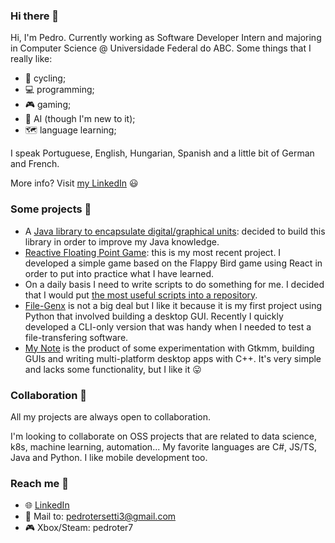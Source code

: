 ### Hi there 👋

Hi, I'm Pedro. Currently working as Software Developer Intern and majoring in Computer Science @ Universidade Federal do ABC. Some things that I really like:

 - 🚴 cycling;
 - 💻 programming;
 - 🎮 gaming;
 - 🤖 AI (though I'm new to it);
 - 🗺️ language learning;

I speak Portuguese, English, Hungarian, Spanish and a little bit of German and French.

More info? Visit [my LinkedIn](https://www.linkedin.com/in/pedro-freidinger/) 😃

### Some projects 📂

 - A [Java library to encapsulate digital/graphical units](https://github.com/pedroter7/digital-units): decided to build this library in order to improve my Java knowledge.
 - [Reactive Floating Point Game](https://github.com/pedroter7/reactive-floating-point-game): this is my most recent project. I developed a simple game based on the Flappy Bird game using React in order to put into practice what I have learned.
 - On a daily basis I need to write scripts to do something for me. I decided that I would put [the most useful scripts into a repository](https://github.com/pedroter7/useful_scripts).
 - [File-Genx](https://github.com/pedroter7/file-genx) is not a big deal but I like it because it is my first project using Python that involved building a desktop GUI. Recently I quickly developed a CLI-only version that was handy when I needed to test a file-transfering software.
 - [My Note](https://github.com/pedroter7/mynote) is the product of some experimentation with Gtkmm, building GUIs and writing multi-platform desktop apps with C++. It's very simple and lacks some functionality, but I like it 😛

### Collaboration 👯

All my projects are always open to collaboration.

I'm looking to collaborate on OSS projects that are related to data science, k8s, machine learning, automation... My favorite languages are C#, JS/TS, Java and Python. I like mobile development too.

### Reach me 🚩

 - :globe_with_meridians: [LinkedIn](https://www.linkedin.com/in/pedro-freidinger/)
 - 📧 Mail to: pedrotersetti3@gmail.com
 - 🎮 Xbox/Steam: pedroter7 

<!--
**pedroter7/pedroter7** is a ✨ _special_ ✨ repository because its `README.md` (this file) appears on your GitHub profile.

Here are some ideas to get you started:

- 🔭 I’m currently working on ...
- 🌱 I’m currently learning ...
- 👯 I’m looking to collaborate on ...
- 🤔 I’m looking for help with ...
- 💬 Ask me about ...
- 📫 How to reach me: ...
- 😄 Pronouns: ...
- ⚡ Fun fact: ...
-->
